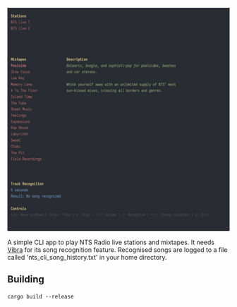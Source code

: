![nts_cli](https://raw.githubusercontent.com/vasilymilovidov/nts_cli/refs/heads/main/nts_cli.png)

A simple CLI app to play NTS Radio live stations and mixtapes. 
It needs [Vibra](https://github.com/BayernMuller/vibra) for its song recognition feature. 
Recognised songs are logged to a file called 'nts_cli_song_history.txt' in your home directory.

## Building
```
cargo build --release
``` 
